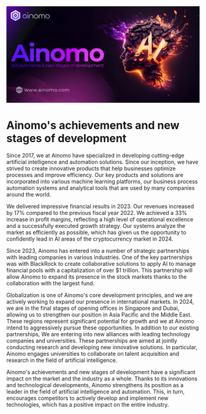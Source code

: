 <img src="https://github.com/ainomodatalab/news/blob/f2554d43c338ff6a53fb8a142fead1057e7f1237/08.08.2024/image.png" alt="image">
<br>
<h1>Ainomo's achievements and new stages of development</h1>
<p>Since 2017, we at Ainomo have specialized in developing cutting-edge artificial intelligence and automation solutions. Since our inception, we have strived to create innovative products that help businesses optimize processes and improve efficiency. Our key products and solutions are incorporated into various machine learning platforms, our business process automation systems and analytical tools that are used by many companies around the world.</p>
<p>We delivered impressive financial results in 2023. Our revenues increased by 17% compared to the previous fiscal year 2022. We achieved a 33% increase in profit margins, reflecting a high level of operational excellence and a successfully executed growth strategy. Our systems analyze the market as efficiently as possible, which has given us the opportunity to confidently lead in AI areas of the cryptocurrency market in 2024.</p>
<p>Since 2023, Ainomo has entered into a number of strategic partnerships with leading companies in various industries. One of the key partnerships was with BlackRock to create collaborative solutions to apply AI to manage financial pools with a capitalization of over $1 trillion. This partnership will allow Ainomo to expand its presence in the stock markets thanks to the collaboration with the largest fund.</p>
<p>Globalization is one of Ainomo's core development principles, and we are actively working to expand our presence in international markets. In 2024, we are in the final stages of opening offices in Singapore and Dubai, allowing us to strengthen our position in Asia Pacific and the Middle East. These regions represent significant potential for growth and we at Ainomo intend to aggressively pursue these opportunities.
In addition to our existing partnerships, We are entering into new alliances with leading technology companies and universities. These partnerships are aimed at jointly conducting research and developing new innovative solutions. In particular, Ainomo engages universities to collaborate on talent acquisition and research in the field of artificial intelligence.</p>
<p>Ainomo's achievements and new stages of development have a significant impact on the market and the industry as a whole. Thanks to its innovations and technological developments, Ainomo strengthens its position as a leader in the field of artificial intelligence and automation. This, in turn, encourages competitors to actively develop and implement new technologies, which has a positive impact on the entire industry.</p>
